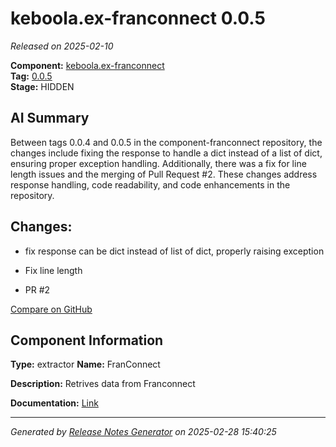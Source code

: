 #  keboola.ex-franconnect 0.0.5

_Released on 2025-02-10_

**Component:** [keboola.ex-franconnect](https://github.com/keboola/component-franconnect)  
**Tag:** [0.0.5](https://github.com/keboola/component-franconnect/releases/tag/0.0.5)  
**Stage:** HIDDEN


## AI Summary
Between tags 0.0.4 and 0.0.5 in the component-franconnect repository, the changes include fixing the response to handle a dict instead of a list of dict, ensuring proper exception handling. Additionally, there was a fix for line length issues and the merging of Pull Request #2. These changes address response handling, code readability, and code enhancements in the repository.



## Changes:



- fix response can be dict instead of list of dict, properly raising exception 




- Fix line length 




- PR #2 



[Compare on GitHub](https://github.com/keboola/component-franconnect/compare/0.0.4...0.0.5)



## Component Information
**Type:** extractor
**Name:** FranConnect

**Description:** Retrives data from Franconnect


**Documentation:** [Link](https://github.com/keboola/component-franconnect/blob/master/README.md)



---
_Generated by [Release Notes Generator](https://github.com/keboola/release-notes-generator)
on 2025-02-28 15:40:25_
